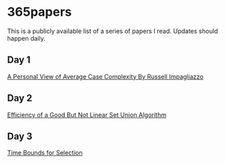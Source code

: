 # 365papers

This is a publicly available list of a series of papers I read.
Updates should happen daily.

## Day 1
[A Personal View of Average Case Complexity By Russell Impagliazzo](https://www.karlin.mff.cuni.cz/~krajicek/ri5svetu.pdf)

## Day 2
[Efficiency of a Good But Not Linear Set Union Algorithm](http://citeseerx.ist.psu.edu/viewdoc/download?doi=10.1.1.437.8198&rep=rep1&type=pdf)

## Day 3 
[Time Bounds for Selection](https://people.csail.mit.edu/rivest/BlumFloydPrattRivestTarjan-TimeBoundsForSelection.pdf)

